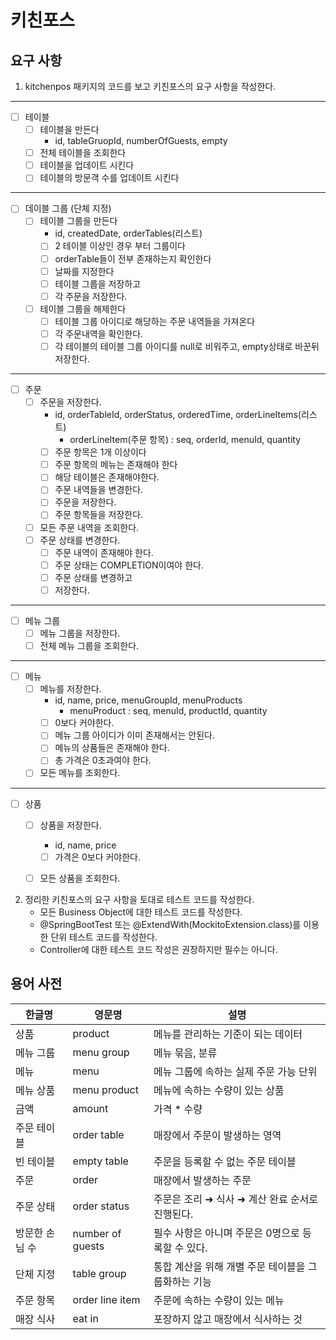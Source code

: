 # 키친포스

## 요구 사항

1. kitchenpos 패키지의 코드를 보고 키친포스의 요구 사항을 작성한다.
---
- [ ] 테이블
  - [ ] 테이블을 만든다
    - id, tableGruopId, numberOfGuests, empty
  - [ ] 전체 테이블을 조회한다
  - [ ] 테이블을 업데이트 시킨다
  - [ ] 테이블의 방문객 수를 업데이트 시킨다
---
- [ ] 데이블 그룹 (단체 지정)
  - [ ] 테이블 그룹을 만든다
    - id, createdDate, orderTables(리스트) 
    - [ ] 2 테이블 이상인 경우 부터 그룹이다
    - [ ] orderTable들이 전부 존재하는지 확인한다
    - [ ] 날짜를 지정한다
    - [ ] 테이블 그룹을 저장하고
    - [ ] 각 주문을 저장한다.
  - [ ] 테이블 그룹을 해제한다
    - [ ] 테이블 그룹 아이디로 해당하는 주문 내역들을 가져온다
    - [ ] 각 주문내역을 확인한다.
    - [ ] 각 테이블의 테이블 그룹 아이디를 null로 비워주고, empty상태로 바꾼뒤 저장한다.
---
- [ ] 주문
  - [ ] 주문을 저장한다.
    - id, orderTableId, orderStatus, orderedTime, orderLineItems(리스트)
      - orderLineItem(주문 항목) : seq, orderId, menuId, quantity
    - [ ] 주문 항목은 1개 이상이다
    - [ ] 주문 항목의 메뉴는 존재해야 한다
    - [ ] 해당 테이블은 존재해야한다.
    - [ ] 주문 내역들을 변경한다.
    - [ ] 주문을 저장한다.
    - [ ] 주문 항목들을 저장한다.
  - [ ] 모든 주문 내역을 조회한다.
  - [ ] 주문 상태를 변경한다.
    - [ ] 주문 내역이 존재해야 한다.
    - [ ] 주문 상태는 COMPLETION이여야 한다.
    - [ ] 주문 상태를 변경하고
    - [ ] 저장한다.
---
- [ ] 메뉴 그룹
  - [ ] 메뉴 그룹을 저장한다.
  - [ ] 전체 메뉴 그룹을 조회한다.
---
- [ ] 메뉴
  - [ ] 메뉴를 저장한다.
    - id, name, price, menuGroupId, menuProducts
      - menuProduct : seq, menuId, productId, quantity
    - [ ] 0보다 커야한다.
    - [ ] 메뉴 그룹 아이디가 이미 존재해서는 안된다.
    - [ ] 메뉴의 상품들은 존재해야 한다.
    - [ ] 총 가격은 0초과여야 한다. 
  - [ ] 모든 메뉴를 조회한다.
---
- [ ] 상품
  - [ ] 상품을 저장한다.
    - id, name, price
    - [ ] 가격은 0보다 커야한다.
  - [ ] 모든 상품을 조회한다.
  

2. 정리한 키친포스의 요구 사항을 토대로 테스트 코드를 작성한다. 
   - 모든 Business Object에 대한 테스트 코드를 작성한다.
   - @SpringBootTest 또는 @ExtendWith(MockitoExtension.class)를 이용한 단위 테스트 코드를 작성한다.
   - Controller에 대한 테스트 코드 작성은 권장하지만 필수는 아니다.

## 용어 사전

| 한글명 | 영문명 | 설명 |
| --- | --- | --- |
| 상품 | product | 메뉴를 관리하는 기준이 되는 데이터 |
| 메뉴 그룹 | menu group | 메뉴 묶음, 분류 |
| 메뉴 | menu | 메뉴 그룹에 속하는 실제 주문 가능 단위 |
| 메뉴 상품 | menu product | 메뉴에 속하는 수량이 있는 상품 |
| 금액 | amount | 가격 * 수량 |
| 주문 테이블 | order table | 매장에서 주문이 발생하는 영역 |
| 빈 테이블 | empty table | 주문을 등록할 수 없는 주문 테이블 |
| 주문 | order | 매장에서 발생하는 주문 |
| 주문 상태 | order status | 주문은 조리 ➜ 식사 ➜ 계산 완료 순서로 진행된다. |
| 방문한 손님 수 | number of guests | 필수 사항은 아니며 주문은 0명으로 등록할 수 있다. |
| 단체 지정 | table group | 통합 계산을 위해 개별 주문 테이블을 그룹화하는 기능 |
| 주문 항목 | order line item | 주문에 속하는 수량이 있는 메뉴 |
| 매장 식사 | eat in | 포장하지 않고 매장에서 식사하는 것 |
